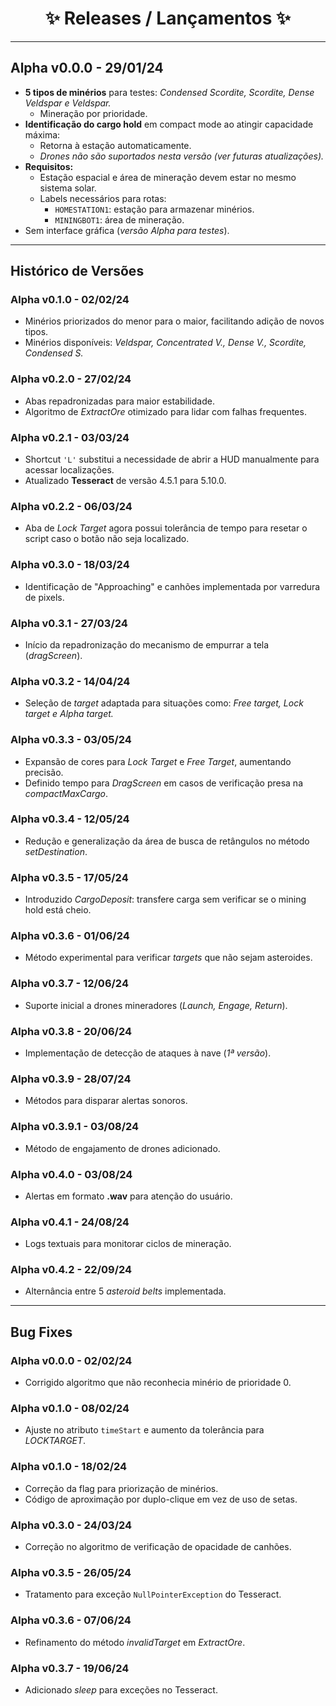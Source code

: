<h1 align="center">✨ Releases / Lançamentos ✨</h1>

---

## Alpha v0.0.0 - 29/01/24
- **5 tipos de minérios** para testes: *Condensed Scordite, Scordite, Dense Veldspar e Veldspar.*
  - Mineração por prioridade.
- **Identificação do cargo hold** em compact mode ao atingir capacidade máxima:
  - Retorna à estação automaticamente.
  - *Drones não são suportados nesta versão (ver futuras atualizações).*
- **Requisitos:** 
  - Estação espacial e área de mineração devem estar no mesmo sistema solar.
  - Labels necessários para rotas:  
    - `HOMESTATION1`: estação para armazenar minérios.  
    - `MININGBOT1`: área de mineração.
- Sem interface gráfica (*versão Alpha para testes*).

---

## **Histórico de Versões**

### **Alpha v0.1.0 - 02/02/24**
- Minérios priorizados do menor para o maior, facilitando adição de novos tipos.
- Minérios disponíveis: *Veldspar, Concentrated V., Dense V., Scordite, Condensed S.*

### **Alpha v0.2.0 - 27/02/24**
- Abas repadronizadas para maior estabilidade.
- Algoritmo de *ExtractOre* otimizado para lidar com falhas frequentes.

### **Alpha v0.2.1 - 03/03/24**
- Shortcut `'L'` substitui a necessidade de abrir a HUD manualmente para acessar localizações.
- Atualizado **Tesseract** de versão 4.5.1 para 5.10.0.

### **Alpha v0.2.2 - 06/03/24**
- Aba de *Lock Target* agora possui tolerância de tempo para resetar o script caso o botão não seja localizado.

### **Alpha v0.3.0 - 18/03/24**
- Identificação de "Approaching" e canhões implementada por varredura de pixels.

### **Alpha v0.3.1 - 27/03/24**
- Início da repadronização do mecanismo de empurrar a tela (*dragScreen*).

### **Alpha v0.3.2 - 14/04/24**
- Seleção de *target* adaptada para situações como: *Free target, Lock target e Alpha target.*

### **Alpha v0.3.3 - 03/05/24**
- Expansão de cores para *Lock Target* e *Free Target*, aumentando precisão.
- Definido tempo para *DragScreen* em casos de verificação presa na *compactMaxCargo*.

### **Alpha v0.3.4 - 12/05/24**
- Redução e generalização da área de busca de retângulos no método *setDestination*.

### **Alpha v0.3.5 - 17/05/24**
- Introduzido *CargoDeposit*: transfere carga sem verificar se o mining hold está cheio.

### **Alpha v0.3.6 - 01/06/24**
- Método experimental para verificar *targets* que não sejam asteroides.

### **Alpha v0.3.7 - 12/06/24**
- Suporte inicial a drones mineradores (*Launch, Engage, Return*).

### **Alpha v0.3.8 - 20/06/24**
- Implementação de detecção de ataques à nave (*1ª versão*).

### **Alpha v0.3.9 - 28/07/24**
- Métodos para disparar alertas sonoros.

### **Alpha v0.3.9.1 - 03/08/24**
- Método de engajamento de drones adicionado.

### **Alpha v0.4.0 - 03/08/24**
- Alertas em formato **.wav** para atenção do usuário.

### **Alpha v0.4.1 - 24/08/24**
- Logs textuais para monitorar ciclos de mineração.

### **Alpha v0.4.2 - 22/09/24**
- Alternância entre 5 *asteroid belts* implementada.

---

## **Bug Fixes**

### **Alpha v0.0.0 - 02/02/24**
- Corrigido algoritmo que não reconhecia minério de prioridade 0.

### **Alpha v0.1.0 - 08/02/24**
- Ajuste no atributo `timeStart` e aumento da tolerância para *LOCKTARGET*.

### **Alpha v0.1.0 - 18/02/24**
- Correção da flag para priorização de minérios.
- Código de aproximação por duplo-clique em vez de uso de setas.

### **Alpha v0.3.0 - 24/03/24**
- Correção no algoritmo de verificação de opacidade de canhões.

### **Alpha v0.3.5 - 26/05/24**
- Tratamento para exceção `NullPointerException` do Tesseract.

### **Alpha v0.3.6 - 07/06/24**
- Refinamento do método *invalidTarget* em *ExtractOre*.

### **Alpha v0.3.7 - 19/06/24**
- Adicionado *sleep* para exceções no Tesseract.


